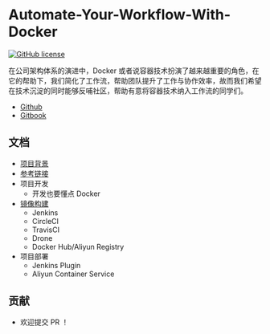 # Automate-Your-Workflow-With-Docker 

[![GitHub license](https://img.shields.io/badge/license-MIT-blue.svg)](https://github.com/thonatos/Automate-Your-Workflow-With-Docker/blob/master/LICENSE)

在公司架构体系的演进中，Docker 或者说容器技术扮演了越来越重要的角色，在它的帮助下，我们简化了工作流，帮助团队提升了工作与协作效率，故而我们希望在技术沉淀的同时能够反哺社区，帮助有意将容器技术纳入工作流的同学们。

* [Github](https://github.com/thonatos/Automate-Your-Workflow-With-Docker)
* [Gitbook](https://docker-workflow.implements.io/)

## 文档

* [项目背景](Background.md)
* [参考链接](Reference.md)
* 项目开发
  * 开发也要懂点 Docker
* [镜像构建](Build.md)
  * Jenkins
  * CircleCI
  * TravisCI
  * Drone
  * Docker Hub/Aliyun Registry
* 项目部署
  * Jenkins Plugin
  * Aliyun Container Service

## 贡献

* 欢迎提交 PR ！



